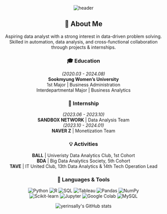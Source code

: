 
<!--
**yerinsally/yerinsally** is a ✨ _special_ ✨ repository because its `README.md` (this file) appears on your GitHub profile.

Here are some ideas to get you started:

- 🔭 I’m currently working on ...
- 🌱 I’m currently learning ...
- 👯 I’m looking to collaborate on ...
- 🤔 I’m looking for help with ...
- 💬 Ask me about ...
- 📫 How to reach me: ...
- 😄 Pronouns: ...
- ⚡ Fun fact: ...
-->
<div align="center">
  
![header](https://capsule-render.vercel.app/api?type=waving&color=timeGradient&text=Welcome%20to%20Yerin's%20GitHub%20👋🏼&animation=twinkling&fontSize=35&fontAlignY=40&fontAlign=70&height=250)

## 🚀 About Me
Aspiring data analyst with a strong interest in data-driven problem solving.  
Skilled in automation, data analysis, and cross-functional collaboration through projects & internships.

### 🎓 Education  
*(2020.03 - 2024.08)*  
**Sookmyung Women’s University**  
1st Major | Business Administration  
Interdepartmental Major | Business Analytics  

### 💼 Internship  
*(2023.06 - 2023.10)*  
**SANDBOX NETWORK** | Data Analysis Team  
*(2023.10 - 2024.01)*  
**NAVER Z** | Monetization Team  

### 💡 Activities  
**BALL** | Univeristy Data Analytics Club, 1st Cohort  
**BDA** | Big Data Analytics Society, 5th Cohort  
**TAVE** | IT United Club, 13th Data Analytics & 14th Tech Operation Lead  

### 🔧 Languages & Tools
![Python](https://img.shields.io/badge/Python-3776AB?style=flat&logo=python&logoColor=white)
![R](https://img.shields.io/badge/R-276DC3?style=flat&logo=r&logoColor=white)
![SQL](https://img.shields.io/badge/SQL-003B57?style=flat&logo=sqlite&logoColor=white)
![Tableau](https://img.shields.io/badge/Tableau-E97627?style=flat&logo=tableau&logoColor=white)
![Pandas](https://img.shields.io/badge/Pandas-150458?style=flat&logo=pandas&logoColor=white)
![NumPy](https://img.shields.io/badge/NumPy-013243?style=flat&logo=numpy&logoColor=white)  
![Scikit-learn](https://img.shields.io/badge/Scikit--Learn-F7931E?style=flat&logo=scikit-learn&logoColor=white)
![Jupyter](https://img.shields.io/badge/Jupyter-F37626?style=flat&logo=jupyter&logoColor=white)
![Google Colab](https://img.shields.io/badge/Colab-F9AB00?style=flat&logo=google-colab&logoColor=white)
![MySQL](https://img.shields.io/badge/MySQL-4479A1?style=flat&logo=mysql&logoColor=white)

![yerinsally's GitHub stats](https://github-readme-stats-sigma-five.vercel.app/api?username=yerinsally&show_icons=true&theme=dracula&count_private=true&include_all_commits=true)

</div>
